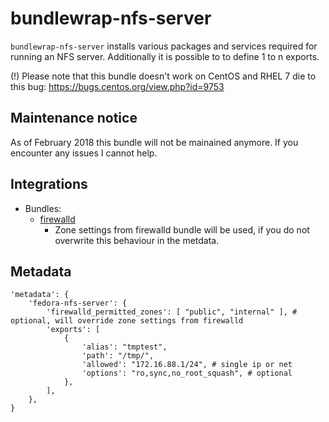 # bundlewrap-nfs-server

`bundlewrap-nfs-server` installs various packages and services required for running an NFS server.
Additionally it is possible to to define 1 to n exports.

(!) Please note that this bundle doesn't work on CentOS and RHEL 7 die to this bug: https://bugs.centos.org/view.php?id=9753

## Maintenance notice

As of February 2018 this bundle will not be mainained anymore. If you encounter any issues I cannot help.

## Integrations

* Bundles:
  * [firewalld](https://github.com/rullmann/bundlewrap-firewalld)
    * Zone settings from firewalld bundle will be used, if you do not overwrite this behaviour in the metdata.

## Metadata

    'metadata': {
        'fedora-nfs-server': {
            'firewalld_permitted_zones': [ "public", "internal" ], # optional, will override zone settings from firewalld
            'exports': [
                {
                    'alias': "tmptest",
                    'path': "/tmp/",
                    'allowed': "172.16.88.1/24", # single ip or net
                    'options': "ro,sync,no_root_squash", # optional
                },
            ],
        },
    }
